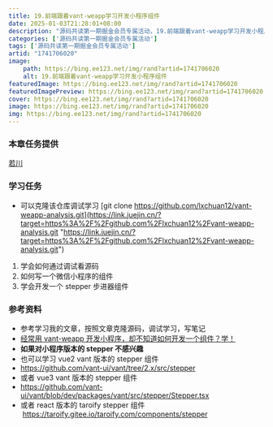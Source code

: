 ```yaml
---
title: 19.前端跟着vant-weapp学习开发小程序组件
date: 2025-01-03T21:28:01+08:00
description: "源码共读第一期掘金会员专属活动，19.前端跟着vant-weapp学习开发小程序组件"
categories: ['源码共读第一期掘金会员专属活动']
tags: ['源码共读第一期掘金会员专属活动']
artid: "1741706020"
image:
    path: https://bing.ee123.net/img/rand?artid=1741706020
    alt: 19.前端跟着vant-weapp学习开发小程序组件
featuredImage: https://bing.ee123.net/img/rand?artid=1741706020
featuredImagePreview: https://bing.ee123.net/img/rand?artid=1741706020
cover: https://bing.ee123.net/img/rand?artid=1741706020
image: https://bing.ee123.net/img/rand?artid=1741706020
img: https://bing.ee123.net/img/rand?artid=1741706020
---
```


### 本章任务提供
[若川](https://juejin.cn/user/1415826704971918)

### 学习任务

-   可以克隆该仓库调试学习 [git clone https://github.com/lxchuan12/vant-weapp-analysis.git](https://link.juejin.cn/?target=https%3A%2F%2Fgithub.com%2Flxchuan12%2Fvant-weapp-analysis.git "https://link.juejin.cn/?target=https%3A%2F%2Fgithub.com%2Flxchuan12%2Fvant-weapp-analysis.git")

1.  学会如何通过调试看源码
1.  如何写一个微信小程序的组件
1.  学会开发一个 stepper 步进器组件

### 参考资料

-   参考学习我的文章，按照文章克隆源码，调试学习，写笔记
-   [经常用 vant-weapp 开发小程序，却不知道如何开发一个组件？学！](https://juejin.cn/post/7126545101228081188)
-   **如果对小程序版本的 stepper 不感兴趣**
-   也可以学习 vue2 vant 版本的 stepper 组件
-   <https://github.com/vant-ui/vant/tree/2.x/src/stepper>
-   或者 vue3 vant 版本的 stepper 组件
-   <https://github.com/vant-ui/vant/blob/dev/packages/vant/src/stepper/Stepper.tsx>
-   或者 react 版本的 taroify stepper 组件  <https://taroify.gitee.io/taroify.com/components/stepper>
